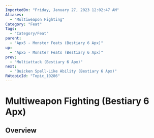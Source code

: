```yaml
---
ImportedOn: "Friday, January 27, 2023 12:02:47 AM"
Aliases:
  - "Multiweapon Fighting"
Category: "Feat"
Tags:
  - "Category/Feat"
parent:
  - "Apx5 - Monster Feats (Bestiary 6 Apx)"
up:
  - "Apx5 - Monster Feats (Bestiary 6 Apx)"
prev:
  - "Multiattack (Bestiary 6 Apx)"
next:
  - "Quicken Spell-Like Ability (Bestiary 6 Apx)"
RWtopicId: "Topic_10286"
---
```

# Multiweapon Fighting (Bestiary 6 Apx)
## Overview
